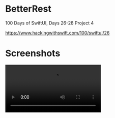 # BetterRest
100 Days of SwiftUI, Days 26-28 Project 4

https://www.hackingwithswift.com/100/swiftui/26

# Screenshots
![ScreenshotDay28](<https://github.com/clearlynow/BetterRest/blob/main/betterrest.mov>)
